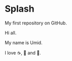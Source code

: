 # Splash
My first repository on GitHub.

Hi all.

My name is Umid.

I love :coffee:, :pizza: and :dancer:.
